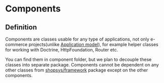 # Components

## Definition
Components are classes usable for any type of applications, not only e-commerce projects(unlike [Application model](./basics-about-model-architecture.md)),
for example helper classes for working with Doctrine, HttpFoundation, Router etc.

You can find them in component folder, but we plan to decouple these classes into separate package.
Components cannot be dependent on any other classes from [shopsys/framework](https://github.com/shopsys/framework) package except on the other components.
